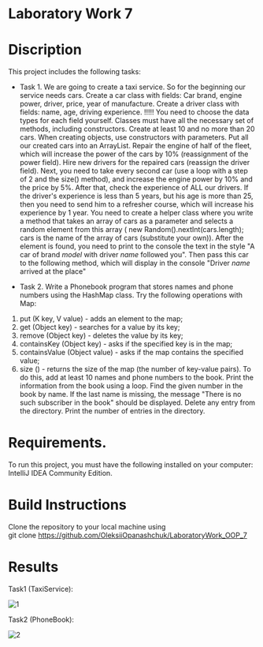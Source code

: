 # Laboratory Work 7

# Discription

This project includes the following tasks: <br>
- Task 1.
We are going to create a taxi service. So for the beginning our service needs cars. Create a car class with fields: Car brand, engine power, driver, price, year of manufacture.
Create a driver class with fields: name, age, driving experience. 
!!!!! You need to choose the data types for each field yourself. Classes must have all the necessary set of methods, including constructors.
Create at least 10 and no more than 20 cars. When creating objects, use constructors with parameters. Put all our created cars into an ArrayList.
Repair the engine of half of the fleet, which will increase the power of the cars by 10% (reassignment of the power field). Hire new drivers for the repaired cars (reassign the driver field).
Next, you need to take every second car (use a loop with a step of 2 and the size() method), and increase the engine power by 10% and the price by 5%.
After that, check the experience of ALL our drivers. If the driver's experience is less than 5 years, but his age is more than 25, then you need to send him to a refresher course, which will increase his experience by 1 year.
You need to create a helper class where you write a method that takes an array of cars as a parameter and selects a random element from this array ( new Random().nextInt(cars.length); cars is the name of the array of cars (substitute your own)).
After the element is found, you need to print to the console the text in the style "A car of brand *model* with driver *name* followed you". Then pass this car to the following method, which will display in the console "Driver *name* arrived at the place"

- Task 2.
Write a Phonebook program that stores names and phone numbers using the HashMap class.
Try the following operations with Map: 
1. put (K key, V value) - adds an element to the map;
2. get (Object key) - searches for a value by its key;
3. remove (Object key) - deletes the value by its key;
4.  containsKey (Object key) - asks if the specified key is in the map;
5.  containsValue (Object value) - asks if the map contains the specified value;
6. size () - returns the size of the map (the number of key-value pairs).
To do this, add at least 10 names and phone numbers to the book.
Print the information from the book using a loop. 
Find the given number in the book by name. If the last name is missing, the message "There is no such subscriber in the book" should be displayed. Delete any entry from the directory. Print the number of entries in the directory.

# Requirements.
To run this project, you must have the following installed on your computer: IntelliJ IDEA Community Edition.

# Build Instructions
Clone the repository to your local machine using <br>
git clone https://github.com/OleksiiOpanashchuk/LaboratoryWork_OOP_7

# Results

Task1 (TaxiService): <br>

![1](https://github.com/OleksiiOpanashchuk/LaboratoryWork_OOP_7/assets/132139593/6069eb8e-71a7-4e68-8f44-9241422602e5)

Task2 (PhoneBook): <br>

![2](https://github.com/OleksiiOpanashchuk/LaboratoryWork_OOP_7/assets/132139593/a30a8d68-e4e6-4f6c-abd2-47a55ec65b80)



